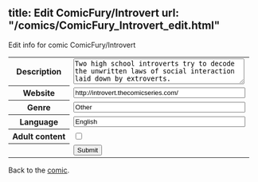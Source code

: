 title: Edit ComicFury/Introvert
url: "/comics/ComicFury_Introvert_edit.html"
---
Edit info for comic ComicFury/Introvert

<form name="comic" action="http://gaepostmail.appspot.com/comic/" method="post">
<table class="comicinfo">
<tr>
<th>Description</th><td><textarea name="description" cols="40" rows="3">Two high school introverts try to decode the unwritten laws of social interaction laid down by extroverts.</textarea></td>
</tr>
<tr>
<th>Website</th><td><input type="text" name="url" value="http://introvert.thecomicseries.com/" size="40"/></td>
</tr>
<tr>
<th>Genre</th><td><input type="text" name="genre" value="Other" size="40"/></td>
</tr>
<tr>
<th>Language</th><td><input type="text" name="language" value="English" size="40"/></td>
</tr>
<tr>
<th>Adult content</th><td><input type="checkbox" name="adult" value="adult" /></td>
</tr>
<tr>
<th></th><td>
<input type="hidden" name="comic" value="ComicFury_Introvert" />
<input type="submit" name="submit" value="Submit" />
</td>
</tr>
</table>
</form>

Back to the [comic](ComicFury_Introvert.html).
